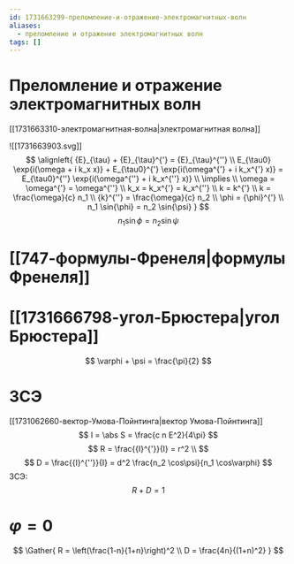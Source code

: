 ```yaml
---
id: 1731663299-преломление-и-отражение-электромагнитных-волн
aliases:
  - преломление и отражение электромагнитных волн
tags: []
---
```


# Преломление и отражение электромагнитных волн
[[1731663310-электромагнитная-волна|электромагнитная волна]]

![[1731663903.svg]]
$$
\alignleft{
{E}_{\tau} + {E}_{\tau}^{'} = {E}_{\tau}^{''} \\
E_{\tau0} \exp{i(\omega + i k_x x)} + E_{\tau0}^{'} \exp{i(\omega^{'} + i k_x^{'} x)} = 
E_{\tau0}^{''} \exp{i(\omega^{''} + i k_x^{''} x)} \\
\implies \\
\omega = \omega^{'} = \omega^{''} \\
k_x = k_x^{'} = k_x^{''} \\
k = k^{'} \\
k = \frac{\omega}{c} n_1 \\
{k}^{''} = \frac{\omega}{c} n_2 \\
\phi = {\phi}^{'} \\
n_1 \sin{\phi} = n_2 \sin{\psi}
}
$$
$$
n_1 \sin{\phi} = n_2 \sin{\psi}
$$

# [[747-формулы-Френеля|формулы Френеля]]

# [[1731666798-угол-Брюстера|угол Брюстера]]
$$
\varphi + \psi = \frac{\pi}{2}
$$

# ЗСЭ
[[1731062660-вектор-Умова-Пойнтинга|вектор Умова-Пойнтинга]]
$$
I = \abs S = \frac{c n E^2}{4\pi}
$$
$$
R = \frac{{I}^{'}}{I} = r^2 \\
$$
$$
D = \frac{{I}^{''}}{I} = d^2 \frac{n_2 \cos\psi}{n_1 \cos\varphi}
$$
ЗСЭ:
$$
R + D = 1
$$

# $\varphi = 0$
$$
\Gather{
R = \left(\frac{1-n}{1+n}\right)^2 \\
D = \frac{4n}{(1+n)^2}
}
$$
